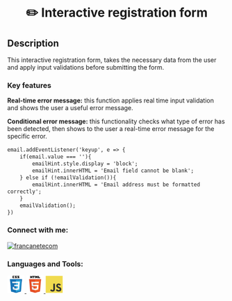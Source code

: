<h1 align="center">✏️ Interactive registration form</h1>

<h2>Description</h2>
<p>This interactive registration form, takes the necessary data from the user and apply input validations before submitting the form.</p> 

<h3>Key features</h3>
<p><strong>Real-time error message:</strong> this function applies real time input validation and shows the user a useful error message.</p>

<p><strong>Conditional error message:</strong> this functionality checks what type of error has been detected, then shows to the user a real-time error message for the specific error.</p>

```
email.addEventListener('keyup', e => {
    if(email.value === ''){
        emailHint.style.display = 'block';
        emailHint.innerHTML = 'Email field cannot be blank';
    } else if (!emailValidation()){
        emailHint.innerHTML = 'Email address must be formatted correctly';
    }
    emailValidation();
})
```


<h3 align="left">Connect with me:</h3>
<p align="left">
<a href="https://twitter.com/francanetecom" target="blank"><img align="center" src="https://raw.githubusercontent.com/rahuldkjain/github-profile-readme-generator/master/src/images/icons/Social/twitter.svg" alt="francanetecom" height="30" width="40" /></a>
</p>

<h3 align="left">Languages and Tools:</h3>
<p align="left"> <a href="https://www.w3schools.com/css/" target="_blank"> <img src="https://raw.githubusercontent.com/devicons/devicon/master/icons/css3/css3-original-wordmark.svg" alt="css3" width="40" height="40"/> </a> <a href="https://www.w3.org/html/" target="_blank"> <img src="https://raw.githubusercontent.com/devicons/devicon/master/icons/html5/html5-original-wordmark.svg" alt="html5" width="40" height="40"/> </a> <a href="https://developer.mozilla.org/en-US/docs/Web/JavaScript" target="_blank"> <img src="https://raw.githubusercontent.com/devicons/devicon/master/icons/javascript/javascript-original.svg" alt="javascript" width="40" height="40"/> </a> </p>
